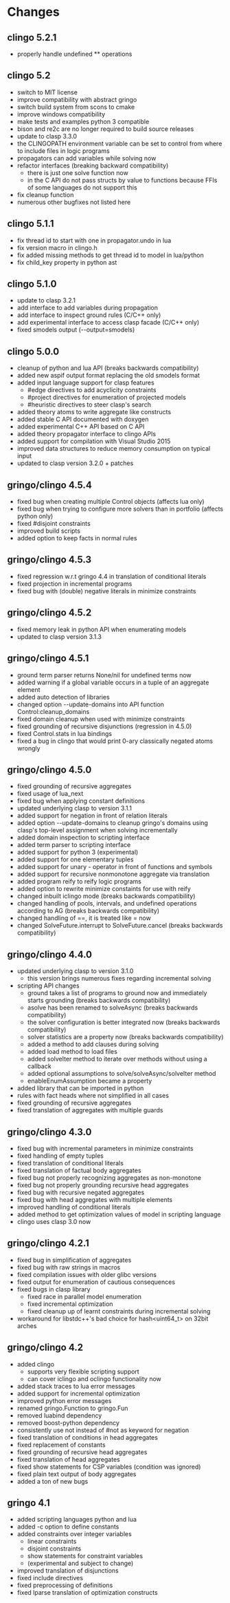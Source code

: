 # Changes

## clingo 5.2.1
  * properly handle undefined ** operations
## clingo 5.2
  * switch to MIT license
  * improve compatibility with abstract gringo
  * switch build system from scons to cmake
  * improve windows compatibility
  * make tests and examples python 3 compatible
  * bison and re2c are no longer required to build source releases
  * update to clasp 3.3.0
  * the CLINGOPATH environment variable can be set
    to control from where to include files in logic programs
  * propagators can add variables while solving now
  * refactor interfaces (breaking backward compatibility)
    * there is just one solve function now
    * in the C API do not pass structs by value to functions
      because FFIs of some languages do not support this
  * fix cleanup function
  * numerous other bugfixes not listed here
## clingo 5.1.1
  * fix thread id to start with one in propagator.undo in lua
  * fix version macro in clingo.h
  * fix added missing methods to get thread id to model in lua/python
  * fix child\_key property in python ast
## clingo 5.1.0
  * update to clasp 3.2.1
  * add interface to add variables during propagation
  * add interface to inspect ground rules (C/C++ only)
  * add experimental interface to access clasp facade (C/C++ only)
  * fixed smodels output (--output=smodels)
## clingo 5.0.0
  * cleanup of python and lua API (breaks backwards compatibility)
  * added new aspif output format replacing the old smodels format
  * added input language support for clasp features
    * #edge directives to add acyclicity constraints
    * #project directives for enumeration of projected models
    * #heuristic directives to steer clasp's search
  * added theory atoms to write aggregate like constructs
  * added stable C API documented with doxygen
  * added experimental C++ API based on C API
  * added theory propagator interface to clingo APIs
  * added support for compilation with Visual Studio 2015
  * improved data structures to reduce memory consumption on typical input
  * updated to clasp version 3.2.0 + patches
## gringo/clingo 4.5.4
  * fixed bug when creating multiple Control objects
    (affects lua only)
  * fixed bug when trying to configure more solvers than in portfolio
    (affects python only)
  * fixed #disjoint constraints
  * improved build scripts
  * added option to keep facts in normal rules
## gringo/clingo 4.5.3
  * fixed regression w.r.t gringo 4.4 in translation of conditional literals
  * fixed projection in incremental programs
  * fixed bug with (double) negative literals in minimize constraints
## gringo/clingo 4.5.2
  * fixed memory leak in python API when enumerating models
  * updated to clasp version 3.1.3
## gringo/clingo 4.5.1
  * ground term parser returns None/nil for undefined terms now
  * added warning if a global variable occurs in a tuple of an aggregate element
  * added auto detection of libraries
  * changed option --update-domains into API function Control:cleanup\_domains
  * fixed domain cleanup when used with minimize constraints
  * fixed grounding of recursive disjunctions (regression in 4.5.0)
  * fixed Control.stats in lua bindings
  * fixed a bug in clingo that would print 0-ary classically negated atoms wrongly
## gringo/clingo 4.5.0
  * fixed grounding of recursive aggregates
  * fixed usage of lua\_next
  * fixed bug when applying constant definitions
  * updated underlying clasp to version 3.1.1
  * added support for negation in front of relation literals
  * added option --update-domains to cleanup gringo's domains
    using clasp's top-level assignment when solving incrementally
  * added domain inspection to scripting interface
  * added term parser to scripting interface
  * added support for python 3 (experimental)
  * added support for one elementary tuples
  * added support for unary - operator in front of functions and symbols
  * added support for recursive nonmonotone aggregate via translation
  * added program reify to reify logic programs
  * added option to rewrite minimize constaints for use with reify
  * changed inbuilt iclingo mode
    (breaks backwards compatibility)
  * changed handling of pools, intervals, and undefined operations according to AG
    (breaks backwards compatibility)
  * changed handling of ==, it is treated like = now
  * changed SolveFuture.interrupt to SolveFuture.cancel
    (breaks backwards compatibility)
## gringo/clingo 4.4.0
  * updated underlying clasp to version 3.1.0
    * this version brings numerous fixes regarding incremental solving
  * scripting API changes
    * ground takes a list of programs to ground now and immediately starts
      grounding (breaks backwards compatibility)
    * asolve has been renamed to solveAsync
      (breaks backwards compatibility)
    * the solver configuration is better integrated now
      (breaks backwards compatibility)
    * solver statistics are a property now
      (breaks backwards compatibility)
    * added a method to add clauses during solving
    * added load method to load files
    * added solveIter method to iterate over methods without using a callback
    * added optional assumptions to solve/solveAsync/solveIter method
    * enableEnumAssumption became a property
  * added library that can be imported in python
  * rules with fact heads where not simplified in all cases
  * fixed grounding of recursive aggregates
  * fixed translation of aggregates with multiple guards
## gringo/clingo 4.3.0
  * fixed bug with incremental parameters in minimize constraints
  * fixed handling of empty tuples
  * fixed translation of conditional literals
  * fixed translation of factual body aggregates
  * fixed bug not properly recognizing aggregates as non-monotone
  * fixed bug not properly grounding recursive head aggregates
  * fixed bug with recursive negated aggregates
  * fixed bug with head aggregates with multiple elements
  * improved handling of conditional literals
  * added method to get optimization values of model in scripting language
  * clingo uses clasp 3.0 now
## gringo/clingo 4.2.1
  * fixed bug in simplification of aggregates
  * fixed bug with raw strings in macros
  * fixed compilation issues with older glibc versions
  * fixed output for enumeration of cautious consequences
  * fixed bugs in clasp library
    * fixed race in parallel model enumeration
    * fixed incremental optimization
    * fixed cleanup up of learnt constraints during incremental solving
  * workaround for libstdc++'s bad choice for hash<uint64_t> on 32bit arches
## gringo/clingo 4.2
  * added clingo 
    * supports very flexible scripting support
    * can cover iclingo and oclingo functionality now
  * added stack traces to lua error messages
  * added support for incremental optimization
  * improved python error messages
  * renamed gringo.Function to gringo.Fun
  * removed luabind dependency
  * removed boost-python dependency
  * consistently use not instead of #not as keyword for negation
  * fixed translation of conditions in head aggregates
  * fixed replacement of constants
  * fixed grounding of recursive head aggregates
  * fixed translation of head aggregates
  * fixed show statements for CSP variables (condition was ignored)
  * fixed plain text output of body aggregates
  * added a ton of new bugs
## gringo 4.1
  * added scripting languages python and lua
  * added -c option to define constants
  * added constraints over integer variables
    * linear constraints
    * disjoint constraints
    * show statements for constraint variables
    * (experimental and subject to change)
  * improved translation of disjunctions
  * fixed include directives
  * fixed preprocessing of definitions
  * fixed lparse translation of optimization constructs

